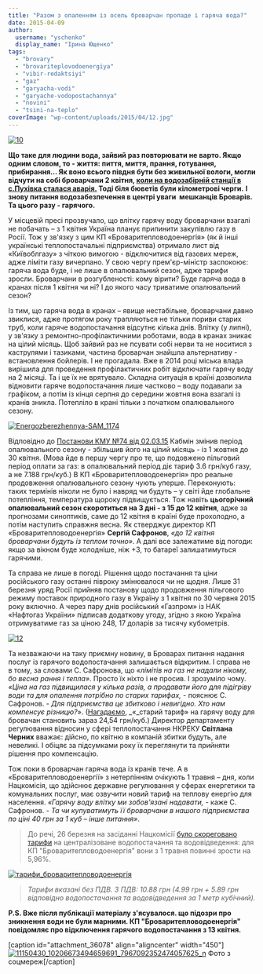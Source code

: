 ```yaml
---
title: "Разом з опаленням із осель броварчан пропаде і гаряча вода?"
date: 2015-04-09
author: 
  username: "yschenko"
  display_name: "Ірина Ющенко"
tags: 
  - "brovary"
  - "brovariteplovodoenergiya"
  - "vibir-redaktsiyi"
  - "gaz"
  - "garyacha-vodi"
  - "garyache-vodopostachannya"
  - "novini"
  - "tsini-na-teplo"
coverImage: "wp-content/uploads/2015/04/12.jpg"
---
```


[![10](https://mpz.brovary.org/wp-content/uploads/2015/04/10.jpg)](https://mpz.brovary.org/wp-content/uploads/2015/04/10.jpg)

**Що таке для людини вода, зайвий раз повторювати не варто. Якщо одним словом, то - життя: пиття, миття, прання, готування, прибирання... Як воно всього півдня бути без живильної вологи, могли відчути на собі броварчани 2 квітня, [коли на водозабірній станції в с.Пухівка сталася аварія.](https://mpz.brovary.org/brovari-bez-vodi-shho-stalosya-i-koli-dzherelo-zhittya-povernetsya-v-krani/) Тоді біля бюветів були кілометрові черги.** **І знову питання водозабезпечення в центрі уваги  мешканців Броварів. Та цього разу - гарячого.**

У місцевій пресі прозвучало, що влітку гарячу воду броварчани взагалі не побачать – з 1 квітня Україна планує припинити закупівлю газу в Росії. Тож у зв'язку з цим КП «Броваритепловодоенергія» (як й інші українські теплопостачальні підприємства) отримало лист від «Київоблгазу» з чіткою вимогою - відключитися від газових мереж, адже ліміти газу вичерпано. У свою чергу прем'єр-міністр заспокоює: гаряча вода буде, і не лише в опалювальний сезон, адже тарифи зросли. Броварчани в розгубленості: кому вірити? Буде гаряча вода в кранах після 1 квітня чи ні? І до якого часу триватиме опалювальний сезон?

Із тим, що гаряча вода в кранах – явище нестабільне, броварчани давно звиклися, адже протягом року трапляються не тільки пориви старих труб, коли гаряче водопостачання відсутнє кілька днів. Влітку (у липні), у зв'язку з ремонтно-профілактичними роботами, вода в кранах зникає на цілий місяць. Щоб зайвий раз не псувати собі нерви та не носитися з каструлями і тазиками, частина броварчан знайшла альтернативу - встановлення бойлерів. І не прогадала. Вже в 2014 році міська влада вирішила для проведення профілактичних робіт відключати гарячу воду на 2 місяці. Та і це їх не врятувало. Складна ситуація в країні дозволила відновити гаряче водопостачання лише частково – воду подавали за графіком, а потім із кінця серпня до середини жовтня вона взагалі із кранів зникла. Потепліло в крані тільки з початком опалювального сезону.

[![Energozberezhennya-SAM_1174](https://mpz.brovary.org/wp-content/uploads/2015/04/Energozberezhennya-SAM_1174.jpg)](https://mpz.brovary.org/wp-content/uploads/2015/04/Energozberezhennya-SAM_1174.jpg)

Відповідно до [Постанови КМУ №74 від 02.03.15](http://zakon4.rada.gov.ua/laws/show/74-2015-%D0%BF) Кабмін змінив період опалювального сезону - збільшив його на цілий місяць - із 1 жовтня до 30 квітня. (Мова йде в першу чергу про те, що подовжено пільговий період оплати за газ: в опалювальний період діє тариф 3.6 грн/куб газу, а не 7.188 грн/куб.) В КП «Броваритепловодоенергія» про реальне продовження опалювального сезону чують уперше. Переконують: таких термінів ніколи не було і навряд чи будуть – у світі йде глобальне потепління, температура щороку підвищується. Тож навіть **цьогорічний опалювальний сезон скоротиться на 3 дні - з 15 до 12 квітня**, адже за прогнозами синоптиків, саме до 12 квітня в країні буде прохолодно, а потім наступить справжня весна. Як стверджує директор КП «Броваритепловодоенергія» **Сергій Сафронов**, _«до 12 квітня броварчани будуть із теплом точно»_. А далі все залежатиме від погоди: якщо за вікном буде холодніше, ніж +3, то батареї залишатимуться гарячими.

Та справа не лише в погоді. Рішення щодо постачання та ціни російського газу останні півроку змінювалося чи не щодня. Лише 31 березня уряд Росії прийняв постанову щодо продовження пільгового режиму поставок природного газу в Україну з 1 квітня по 30 червня 2015 року включно. А через пару днів російський «Газпром» із НАК «Нафтогаз України» підписав додаткову угоду, згідно з якою Україна отримуватиме газ за ціною 248, 17 доларів за тисячу кубометрів.

[![12](https://mpz.brovary.org/wp-content/uploads/2015/04/12.jpg)](https://mpz.brovary.org/wp-content/uploads/2015/04/12.jpg)

Та незважаючи на таку приємну новину, в Броварах питання надання послуг із гарячого водопостачання залишається відкритим. І справа не в тому, за словами С. Сафронова, що _«лімітів на газ не надали нікому, бо весна рання і тепла»_. Просто їх ніхто і не просив. І зрозуміло чому. _«Ціна на газ підвищилася у кілька разів, а продавати його для підігріву води та для опалення потрібно по старих тарифах,_ \- пояснює С. Сафронов. - _Для підприємства це збитково і невигідно. Хто нам компенсує різницю?_». ([Нагадаємо](https://mpz.brovary.org/tarifi-na-zhitlovo-komunalni-poslugi-dlya-brovarchan-skilki-platimo-i-skilki-budemo-platiti/), _«_старий тариф» на гарячу воду для бровачан становить зараз 24,54 грн/куб.) Директор департаменту регулювання відносин у сфері теплопостачання НКРЕКУ **Світлана Черних** вважає: дійсно, по квітню в компаній збитки будуть, але невеликі. І обіцяє за підсумками року їх переглянути та прийняти рішення про компенсацію.

Тож поки в броварчан гаряча вода із кранів тече. А в «Броваритепловодоенергії» з нетерпінням очікують 1 травня – дня, коли Нацкомісія, що здійснює державне регулювання у сферах енергетики та комунальних послуг, має озвучити новий тариф на теплову енергію для населення. _«Гарячу воду влітку ми зобов'язані надавати,_ - каже С. Сафронов. - _Та чи купуватимуть її броварчани в нашого підприємства по ціні 40 грн за 1 куб – інше питання»_.

> До речі, 26 березня на засіданні Нацкомісії [було скореговано тарифи](https://www.nerc.gov.ua/?news=4324) на централізоване водопостачання та водовідведення: для КП "Броваритепловодоенергія" вони з 1 травня повинні зрости на 5,96%.

[![тарифи_броваритепловодоенергія](https://mpz.brovary.org/wp-content/uploads/2015/04/tarifi_brovariteplovodoenergiya.jpg)](https://mpz.brovary.org/wp-content/uploads/2015/04/tarifi_brovariteplovodoenergiya.jpg)

> _Тарифи вказані без ПДВ. З ПДВ: 10.88 грн (4.99 грн + 5.89 грн відповідно водопостачання та водовідведення за 1 метр кубічний)._

**P.S. Вже після публікації матеріалу з'ясувалося. що підозри про зникнення води не були марними. КП "Броваритепловодоенергія" повідомляє про відключення гарячого водопостачання з 13 квітня.**

\[caption id="attachment\_36078" align="aligncenter" width="450"\][![11150430_10206673494659691_7967092352474057625_n](https://mpz.brovary.org/wp-content/uploads/2015/04/11150430_10206673494659691_7967092352474057625_n.jpg)](https://mpz.brovary.org/wp-content/uploads/2015/04/11150430_10206673494659691_7967092352474057625_n.jpg) Фото з соцмереж\[/caption\]

